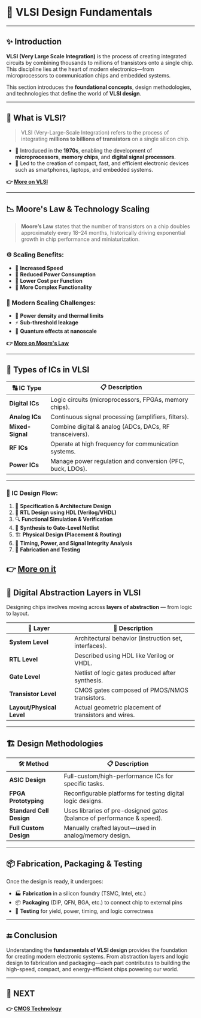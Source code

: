 # 🔲 **VLSI Design Fundamentals**

---

## ✨ Introduction

**VLSI (Very Large Scale Integration)** is the process of creating integrated circuits by combining thousands to millions of transistors onto a single chip. This discipline lies at the heart of modern electronics—from microprocessors to communication chips and embedded systems.

This section introduces the **foundational concepts**, design methodologies, and technologies that define the world of **VLSI design**.

---

## 🧮 What is VLSI?

> VLSI (Very-Large-Scale Integration) refers to the process of integrating **millions to billions of transistors** on a single silicon chip.

- 🧬 Introduced in the **1970s**, enabling the development of **microprocessors**, **memory chips**, and **digital signal processors**.
- 🧠 Led to the creation of compact, fast, and efficient electronic devices such as smartphones, laptops, and embedded systems.

**👉 [More on VLSI](https://www.maven-silicon.com/blog/what-is-vlsi/)**

---

## 📉 Moore's Law & Technology Scaling

> **Moore’s Law** states that the number of transistors on a chip doubles approximately every 18–24 months, historically driving exponential growth in chip performance and miniaturization.

### ⚙️ Scaling Benefits:

- 🚀 **Increased Speed**
- 🔋 **Reduced Power Consumption**
- 💸 **Lower Cost per Function**
- 🧠 **More Complex Functionality**

### 🧱 Modern Scaling Challenges:

- 🧯 **Power density and thermal limits**
- ⚡ **Sub-threshold leakage**
- 🧬 **Quantum effects at nanoscale**

**👉 [More on Moore's Law](https://en.wikipedia.org/wiki/Moore%27s_law)**

---

## 🧱 Types of ICs in VLSI

| 🔠 IC Type        | 📋 Description                                                |
|------------------|---------------------------------------------------------------|
| **Digital ICs**  | Logic circuits (microprocessors, FPGAs, memory chips).         |
| **Analog ICs**   | Continuous signal processing (amplifiers, filters).            |
| **Mixed-Signal** | Combine digital & analog (ADCs, DACs, RF transceivers).        |
| **RF ICs**       | Operate at high frequency for communication systems.           |
| **Power ICs**    | Manage power regulation and conversion (PFC, buck, LDOs).      |

---

### 🧭 IC Design Flow:

1. 📐 **Specification & Architecture Design**  
2. 🧠 **RTL Design using HDL (Verilog/VHDL)**  
3. 🔍 **Functional Simulation & Verification**  
4. 🧩 **Synthesis to Gate-Level Netlist**  
5. 🏗️ **Physical Design (Placement & Routing)**  
6. 🔬 **Timing, Power, and Signal Integrity Analysis**  
7. 🧪 **Fabrication and Testing**

**👉 [More on  it](https://www.synopsys.com/glossary/what-is-ic-design.html)**
---


## 🧰 Digital Abstraction Layers in VLSI

Designing chips involves moving across **layers of abstraction** — from logic to layout.

| 🎯 Layer                | 🔎 Description                                               |
|------------------------|-------------------------------------------------------------|
| **System Level**        | Architectural behavior (instruction set, interfaces).       |
| **RTL Level**           | Described using HDL like Verilog or VHDL.                   |
| **Gate Level**          | Netlist of logic gates produced after synthesis.            |
| **Transistor Level**    | CMOS gates composed of PMOS/NMOS transistors.               |
| **Layout/Physical Level** | Actual geometric placement of transistors and wires.     |

---


## 🏗️ Design Methodologies

| 🛠️ Method               | 📋 Description                                                         |
|-------------------------|------------------------------------------------------------------------|
| **ASIC Design**         | Full-custom/high-performance ICs for specific tasks.                   |
| **FPGA Prototyping**    | Reconfigurable platforms for testing digital logic designs.            |
| **Standard Cell Design**| Uses libraries of pre-designed gates (balance of performance & speed). |
| **Full Custom Design**  | Manually crafted layout—used in analog/memory design.                  |

---

## 📦 Fabrication, Packaging & Testing

Once the design is ready, it undergoes:

- 🏭 **Fabrication** in a silicon foundry (TSMC, Intel, etc.)
- 📦 **Packaging** (DIP, QFN, BGA, etc.) to connect chip to external pins
- 🧪 **Testing** for yield, power, timing, and logic correctness

---

## 🔚 Conclusion

Understanding the **fundamentals of VLSI design** provides the foundation for creating modern electronic systems. From abstraction layers and logic design to fabrication and packaging—each part contributes to building the high-speed, compact, and energy-efficient chips powering our world.

---

## 🔹 NEXT  
**👉 [CMOS Technology](../CMOS_Technology)**
